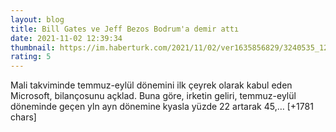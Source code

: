 ```yaml
--- 
layout: blog
title: Bill Gates ve Jeff Bezos Bodrum'a demir attı
date: 2021-11-02 12:39:34
thumbnail: https://im.haberturk.com/2021/11/02/ver1635856829/3240535_1200x627.jpg
rating: 5
---
```

Mali takviminde temmuz-eylül dönemini ilk çeyrek olarak kabul eden Microsoft, bilançosunu açklad.
Buna göre, irketin geliri, temmuz-eylül döneminde geçen yln ayn dönemine kyasla yüzde 22 artarak 45,… [+1781 chars]